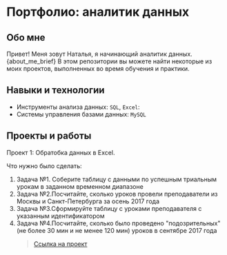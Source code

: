 # Портфолио: аналитик данных


## Обо мне 

Привет! Меня зовут Наталья, я начинающий аналитик данных. {about_me_brief} В этом репозитории вы можете найти некоторые из моих проектов, выполненных во время обучения и практики.

## Навыки и технологии

- Инструменты анализа данных: ``SQL``, ``Excel``: 
- Системы управления базами данных: ``MySQL``

## Проекты и работы

<p> Проект 1: Обратобка данных в Еxcel.
<p>Что нужно было сделать:<p>
<ol>
  <li>Задача №1. Соберите таблицу с данными по успешным триальным урокам в заданном временном диапазоне</li>
  <li>Задача №2.Посчитайте, сколько уроков провели преподаватели из Москвы и Санкт-Петербурга за осень 2017 года</li>
  <li>Задача №3.Сформируйте таблицу с уроками преподавателя с указанным идентификатором</li>
  <li>Задача №4.Посчитайте, сколько было проведено "подозрительных"(не более 30 мин и не менее 120 мин) уроков в сентябре 2017 года</li>

  > <a href="https://github.com/Skyproportfolio/data-analytics-5month/blob/main/Проект%20№1.xlsx">Ссылка на проект</a>
  



